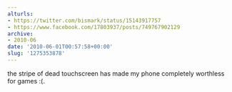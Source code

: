 ```yaml
---
alturls:
- https://twitter.com/bismark/status/15143917757
- https://www.facebook.com/17803937/posts/749767902129
archive:
- 2010-06
date: '2010-06-01T00:57:58+00:00'
slug: '1275353878'
---
```


the stripe of dead touchscreen has made my phone completely worthless for games :(.


